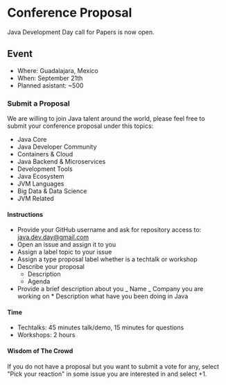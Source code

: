 # Conference Proposal

Java Development Day call for Papers is now open.

## Event
- Where: Guadalajara, Mexico
- When: September 21th
- Planned asistant: ~500

### Submit a Proposal

We are willing to join Java talent around the world, please feel free to submit your conference proposal under this topics:

- Java Core
- Java Developer Community
- Containers & Cloud
- Java Backend & Microservices
- Development Tools
- Java Ecosystem
- JVM Languages
- Big Data & Data Science
- JVM Related

#### Instructions

- Provide your GitHub username and ask for repository access to: java.dev.day@gmail.com
- Open an issue and assign it to you
- Assign a label topic to your issue
- Assign a type proposal label whether is a techtalk or workshop
- Describe your proposal
  - Description
  - Agenda
- Provide a brief description about you
  _ Name
  _ Company you are working on \* Description what have you been doing in Java

#### Time

- Techtalks: 45 minutes talk/demo, 15 minutes for questions
- Workshops: 2 hours

#### Wisdom of The Crowd

If you do not have a proposal but you want to submit a vote for any, select "Pick your reaction" in some issue you are interested in and select +1.
